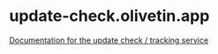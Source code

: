 # update-check.olivetin.app

[Documentation for the update check / tracking service](https://docs.olivetin.app/update-tracking.html)

